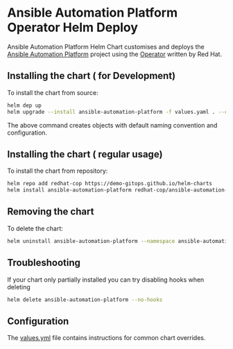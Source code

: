 # Ansible Automation Platform Operator Helm Deploy

Ansible Automation Platform Helm Chart customises and deploys the [Ansible Automation Platform](https://www.ansible.com/products/automation-platform) project using the [Operator](https://catalog.redhat.com/software/containers/ansible-automation-platform/platform-resource-operator-bundle/5f6a0f6bff00777e832818ac) written by Red Hat.

## Installing the chart ( for Development)

To install the chart from source:

```bash
helm dep up
helm upgrade --install ansible-automation-platform -f values.yaml . --create-namespace --namespace ansible-automation-platform
```

The above command creates objects with default naming convention and configuration.

## Installing the chart ( regular usage)

To install the chart from repository:

```bash
helm repo add redhat-cop https://demo-gitops.github.io/helm-charts
helm install ansible-automation-platform redhat-cop/ansible-automation-platform
```

## Removing the chart

To delete the chart:

```bash
helm uninstall ansible-automation-platform --namespace ansible-automation-platform
```

## Troubleshooting

If your chart only partially installed you can try disabling hooks when deleting

```bash
helm delete ansible-automation-platform --no-hooks
```

## Configuration

The [values.yml](values.yaml) file contains instructions for common chart overrides.
